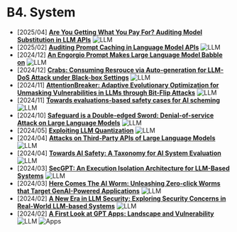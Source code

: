 # B4. System
- [2025/04] **[Are You Getting What You Pay For? Auditing Model Substitution in LLM APIs](https://arxiv.org/abs/2504.04715)** ![LLM](https://img.shields.io/badge/LLM-589cf4)
- [2025/02] **[Auditing Prompt Caching in Language Model APIs](https://arxiv.org/abs/2502.07776)** ![LLM](https://img.shields.io/badge/LLM-589cf4)
- [2024/12] **[An Engorgio Prompt Makes Large Language Model Babble on](https://arxiv.org/abs/2412.19394)** ![LLM](https://img.shields.io/badge/LLM-589cf4)
- [2024/12] **[Crabs: Consuming Resrouce via Auto-generation for LLM-DoS Attack under Black-box Settings](https://arxiv.org/abs/2412.13879)** ![LLM](https://img.shields.io/badge/LLM-589cf4)
- [2024/11] **[AttentionBreaker: Adaptive Evolutionary Optimization for Unmasking Vulnerabilities in LLMs through Bit-Flip Attacks](https://arxiv.org/abs/2411.13757)** ![LLM](https://img.shields.io/badge/LLM-589cf4)
- [2024/11] **[Towards evaluations-based safety cases for AI scheming](https://arxiv.org/abs/2411.03336)** ![LLM](https://img.shields.io/badge/LLM-589cf4)
- [2024/10] **[Safeguard is a Double-edged Sword: Denial-of-service Attack on Large Language Models](https://arxiv.org/abs/2410.02916)** ![LLM](https://img.shields.io/badge/LLM-589cf4)
- [2024/05] **[Exploiting LLM Quantization](https://arxiv.org/abs/2405.18137)** ![LLM](https://img.shields.io/badge/LLM-589cf4)
- [2024/04] **[Attacks on Third-Party APIs of Large Language Models](https://arxiv.org/abs/2404.16891)** ![LLM](https://img.shields.io/badge/LLM-589cf4)
- [2024/04] **[Towards AI Safety: A Taxonomy for AI System Evaluation](https://arxiv.org/html/2404.05388v1)** ![LLM](https://img.shields.io/badge/LLM-589cf4)
- [2024/03] **[SecGPT: An Execution Isolation Architecture for LLM-Based Systems](https://arxiv.org/abs/2403.04960)** ![LLM](https://img.shields.io/badge/LLM-589cf4)
- [2024/03] **[Here Comes The AI Worm: Unleashing Zero-click Worms that Target GenAI-Powered Applications](https://arxiv.org/abs/2403.02817)** ![LLM](https://img.shields.io/badge/LLM-589cf4)
- [2024/02] **[A New Era in LLM Security: Exploring Security Concerns in Real-World LLM-based Systems](https://arxiv.org/abs/2402.18649)** ![LLM](https://img.shields.io/badge/LLM-589cf4)
- [2024/02] **[A First Look at GPT Apps: Landscape and Vulnerability](https://arxiv.org/abs/2402.15105)** ![LLM](https://img.shields.io/badge/LLM-589cf4) ![Apps](https://img.shields.io/badge/Apps-87b800)
